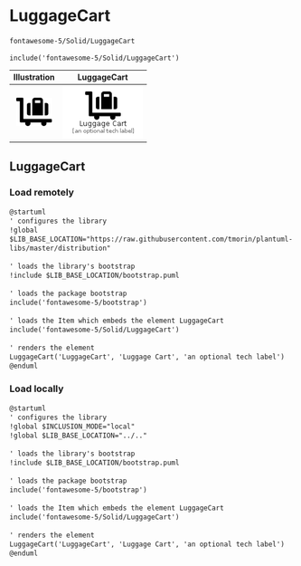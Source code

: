 # LuggageCart


```text
fontawesome-5/Solid/LuggageCart
```

```text
include('fontawesome-5/Solid/LuggageCart')
```



| Illustration | LuggageCart |
| :---: | :---: |
| ![illustration for Illustration](../../fontawesome-5/Solid/LuggageCart.png) | ![illustration for LuggageCart](../../fontawesome-5/Solid/LuggageCart.Local.png) |




## LuggageCart

### Load remotely
```plantuml
@startuml
' configures the library
!global $LIB_BASE_LOCATION="https://raw.githubusercontent.com/tmorin/plantuml-libs/master/distribution"

' loads the library's bootstrap
!include $LIB_BASE_LOCATION/bootstrap.puml

' loads the package bootstrap
include('fontawesome-5/bootstrap')

' loads the Item which embeds the element LuggageCart
include('fontawesome-5/Solid/LuggageCart')

' renders the element
LuggageCart('LuggageCart', 'Luggage Cart', 'an optional tech label')
@enduml
```

### Load locally
```plantuml
@startuml
' configures the library
!global $INCLUSION_MODE="local"
!global $LIB_BASE_LOCATION="../.."

' loads the library's bootstrap
!include $LIB_BASE_LOCATION/bootstrap.puml

' loads the package bootstrap
include('fontawesome-5/bootstrap')

' loads the Item which embeds the element LuggageCart
include('fontawesome-5/Solid/LuggageCart')

' renders the element
LuggageCart('LuggageCart', 'Luggage Cart', 'an optional tech label')
@enduml
```

